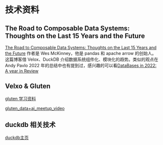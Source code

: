 # 技术资料

## The Road to Composable Data Systems: Thoughts on the Last 15 Years and the Future
[The Road to Composable Data Systems: Thoughts on the Last 15 Years and the Future]:https://wesmckinney.com/blog/looking-back-15-years/#modular-query-processing-duckdb-velox-and-friends
[DataBases in 2022: A year in Review]: https://zhuanlan.zhihu.com/p/596916654

[The Road to Composable Data Systems: Thoughts on the Last 15 Years and the Future] 作者是 Wes McKinney，他是 pandas 和 apache arrow 的创始人。这篇博客借 Velox、DuckDB 介绍数据系统组件化、模块化的趋势。类似的观点在 Andy Pavlo 2022 年的总结中也有提到过，感兴趣的可以看[DataBases in 2022: A year in Review]

## Velxo & Gluten
[gluten 学习资料]: https://code0xff.org/post/2023/08/gluten%E5%92%8C%E7%9B%B8%E5%85%B3%E4%BE%9D%E8%B5%96/

[gluten_data+ai_meetup_video]: https://www.bilibili.com/video/BV1kd4y1X7qb/?spm_id_from=333.337.search-card.all.click&vd_source=32c7baa4f6716f9fae29765fb841b3b2

[gluten 学习资料]

[gluten_data+ai_meetup_video]



## duckdb 相关技术
[duckdb主页]: http://duckdb.org/why_duckdb
[duckdb主页]